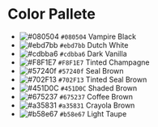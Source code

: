 # Color Pallete

- ![#080504](https://via.placeholder.com/15/080504/000000?text=+) `#080504` Vampire Black
- ![#ebd7bb](https://via.placeholder.com/15/ebd7bb/000000?text=+) `#ebd7bb` Dutch White
- ![#cdbba6](https://via.placeholder.com/15/cdbba6/000000?text=+) `#cdbba6` Dark Vanilla
- ![#F8F1E7](https://via.placeholder.com/15/F8F1E7/000000?text=+) `#F8F1E7` Tinted Champagne
- ![#57240f](https://via.placeholder.com/15/57240f/000000?text=+) `#57240f` Seal Brown
- ![#702F13](https://via.placeholder.com/15/702F13/000000?text=+) `#702F13` Tinted Seal Brown
- ![#451D0C](https://via.placeholder.com/15/451D0C/000000?text=+) `#451D0C` Shaded Brown
- ![#675237](https://via.placeholder.com/15/675237/000000?text=+) `#675237` Coffee Brown
- ![#a35831](https://via.placeholder.com/15/a35831/000000?text=+) `#a35831` Crayola Brown
- ![#b58e67](https://via.placeholder.com/15/b58e67/000000?text=+) `#b58e67` Light Taupe
